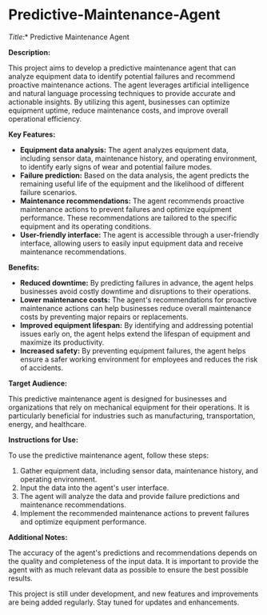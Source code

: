 # Predictive-Maintenance-Agent

*Title:** Predictive Maintenance Agent

**Description:**

This project aims to develop a predictive maintenance agent that can analyze equipment data to identify potential failures and recommend proactive maintenance actions. The agent leverages artificial intelligence and natural language processing techniques to provide accurate and actionable insights. By utilizing this agent, businesses can optimize equipment uptime, reduce maintenance costs, and improve overall operational efficiency.

**Key Features:**

* **Equipment data analysis:** The agent analyzes equipment data, including sensor data, maintenance history, and operating environment, to identify early signs of wear and potential failure modes.
* **Failure prediction:** Based on the data analysis, the agent predicts the remaining useful life of the equipment and the likelihood of different failure scenarios.
* **Maintenance recommendations:** The agent recommends proactive maintenance actions to prevent failures and optimize equipment performance. These recommendations are tailored to the specific equipment and its operating conditions.
* **User-friendly interface:** The agent is accessible through a user-friendly interface, allowing users to easily input equipment data and receive maintenance recommendations.

**Benefits:**

* **Reduced downtime:** By predicting failures in advance, the agent helps businesses avoid costly downtime and disruptions to their operations.
* **Lower maintenance costs:** The agent's recommendations for proactive maintenance actions can help businesses reduce overall maintenance costs by preventing major repairs or replacements.
* **Improved equipment lifespan:** By identifying and addressing potential issues early on, the agent helps extend the lifespan of equipment and maximize its productivity.
* **Increased safety:** By preventing equipment failures, the agent helps ensure a safer working environment for employees and reduces the risk of accidents.

**Target Audience:**

This predictive maintenance agent is designed for businesses and organizations that rely on mechanical equipment for their operations. It is particularly beneficial for industries such as manufacturing, transportation, energy, and healthcare.

**Instructions for Use:**

To use the predictive maintenance agent, follow these steps:

1. Gather equipment data, including sensor data, maintenance history, and operating environment.
2. Input the data into the agent's user interface.
3. The agent will analyze the data and provide failure predictions and maintenance recommendations.
4. Implement the recommended maintenance actions to prevent failures and optimize equipment performance.

**Additional Notes:**

The accuracy of the agent's predictions and recommendations depends on the quality and completeness of the input data. It is important to provide the agent with as much relevant data as possible to ensure the best possible results.

This project is still under development, and new features and improvements are being added regularly. Stay tuned for updates and enhancements.


